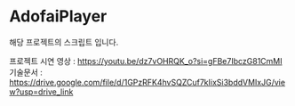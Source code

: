 # AdofaiPlayer

해당 프로젝트의 스크립트 입니다.

프로젝트 시연 영상 : https://youtu.be/dz7vOHRQK_o?si=gFBe7IbczG81CmMI
기술문서 : https://drive.google.com/file/d/1GPzRFK4hvSQZCuf7kIixSi3bddVMIxJG/view?usp=drive_link
